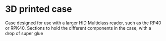 # 3D printed case

Case designed for use with a larger HID Multiclass reader, such as the RP40 or RPK40.
Sections to hold the different components in the case, with a drop of super glue